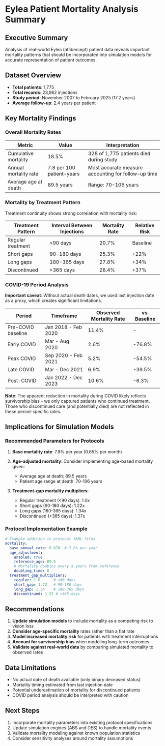 # Eylea Patient Mortality Analysis Summary

## Executive Summary

Analysis of real-world Eylea (aflibercept) patient data reveals important mortality patterns that should be incorporated into simulation models for accurate representation of patient outcomes.

## Dataset Overview

- **Total patients**: 1,775
- **Total records**: 23,962 injections
- **Study period**: November 2007 to February 2025 (17.2 years)
- **Average follow-up**: 2.4 years per patient

## Key Mortality Findings

### Overall Mortality Rates

| Metric | Value | Interpretation |
|--------|-------|----------------|
| Cumulative mortality | 18.5% | 328 of 1,775 patients died during study |
| Annual mortality rate | 7.8 per 100 patient-years | Most accurate measure accounting for follow-up time |
| Average age at death | 89.5 years | Range: 70-106 years |

### Mortality by Treatment Pattern

Treatment continuity shows strong correlation with mortality risk:

| Treatment Pattern | Interval Between Injections | Mortality Rate | Relative Risk |
|-------------------|----------------------------|----------------|---------------|
| Regular treatment | <90 days | 20.7% | Baseline |
| Short gaps | 90-180 days | 25.3% | +22% |
| Long gaps | 180-365 days | 27.8% | +34% |
| Discontinued | >365 days | 28.4% | +37% |

### COVID-19 Period Analysis

**Important caveat**: Without actual death dates, we used last injection date as a proxy, which creates significant limitations.

| Period | Timeframe | Observed Mortality Rate | vs. Baseline |
|--------|-----------|------------------------|--------------|
| Pre-COVID baseline | Jan 2018 - Feb 2020 | 11.4% | - |
| Early COVID | Mar - Aug 2020 | 2.6% | -76.8% |
| Peak COVID | Sep 2020 - Feb 2021 | 5.2% | -54.5% |
| Late COVID | Mar - Dec 2021 | 6.9% | -39.5% |
| Post-COVID | Jan 2022 - Dec 2023 | 10.6% | -6.3% |

**Note**: The apparent reduction in mortality during COVID likely reflects survivorship bias - we only captured patients who continued treatment. Those who discontinued care (and potentially died) are not reflected in these period-specific rates.

## Implications for Simulation Models

### Recommended Parameters for Protocols

1. **Base mortality rate**: 7.8% per year (0.65% per month)
   
2. **Age-adjusted mortality**: Consider implementing age-based mortality given:
   - Average age at death: 89.5 years
   - Patient age range at death: 70-106 years

3. **Treatment-gap mortality multipliers**:
   - Regular treatment (<90 days): 1.0x
   - Short gaps (90-180 days): 1.22x
   - Long gaps (180-365 days): 1.34x
   - Discontinued (>365 days): 1.37x

### Protocol Implementation Example

```yaml
# Example addition to protocol YAML files
mortality:
  base_annual_rate: 0.078  # 7.8% per year
  age_adjustment:
    enabled: true
    reference_age: 89.5
    # Mortality doubles every X years from reference
    doubling_time: 8  
  treatment_gap_multipliers:
    regular: 1.0      # <90 days
    short_gap: 1.22   # 90-180 days
    long_gap: 1.34    # 180-365 days
    discontinued: 1.37 # >365 days
```

## Recommendations

1. **Update simulation models** to include mortality as a competing risk to vision loss
2. **Consider age-specific mortality** rates rather than a flat rate
3. **Model increased mortality risk** for patients with treatment interruptions
4. **Account for survivorship bias** when modeling long-term outcomes
5. **Validate against real-world data** by comparing simulated mortality to observed rates

## Data Limitations

- No actual date of death available (only binary deceased status)
- Mortality timing estimated from last injection date
- Potential underestimation of mortality for discontinued patients
- COVID period analysis should be interpreted with caution

## Next Steps

1. Incorporate mortality parameters into existing protocol specifications
2. Update simulation engines (ABS and DES) to handle mortality events
3. Validate mortality modeling against known population statistics
4. Consider sensitivity analyses around mortality assumptions